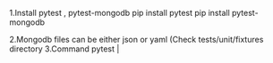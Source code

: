 1.Install pytest , pytest-mongodb
  pip install pytest 
  pip install pytest-mongodb

2.Mongodb files can be either json or yaml (Check tests/unit/fixtures directory
3.Command pytest <filetotest>|<directorytotest>
